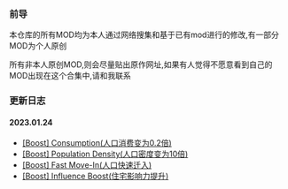 ### 前导
本仓库的所有MOD均为本人通过网络搜集和基于已有mod进行的修改,有一部分MOD为个人原创

所有非本人原创MOD,则会尽量贴出原作网址,如果有人觉得不愿意看到自己的MOD出现在这个合集中,请和我联系

### 更新日志

#### 2023.01.24

- [[Boost] Consumption(人口消费变为0.2倍)](https://www.nexusmods.com/anno1800/mods/60)
- [[Boost] Population Density(人口密度变为10倍)](https://www.nexusmods.com/anno1800/mods/60)
- [[Boost] Fast Move-In(人口快速迁入)](https://www.nexusmods.com/anno1800/mods/209)
- [[Boost] Influence Boost(住宅影响力提升)](https://www.nexusmods.com/anno1800/mods/210)
